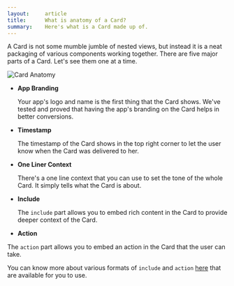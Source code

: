 ```yaml
---
layout:     article
title:      What is anatomy of a Card?
summary:    Here's what is a Card made up of.
---
```


A Card is not some mumble jumble of nested views, but instead it is a neat packaging of various components working together. There are five major parts of a Card. Let's see them one at a time.

<img src="{{site.baseurl}}/images/articles/card-anatomy.png" alt="Card Anatomy">

- **App Branding**

	Your app's logo and name is the first thing that the Card shows. We've tested and proved that having the app's branding on the Card helps in better conversions.

- **Timestamp**

	The timestamp of the Card shows in the top right corner to let the user know when the Card was delivered to her.

- **One Liner Context**

	There's a one line context that you can use to set the tone of the whole Card. It simply tells what the Card is about.

- **Include**

	The `include` part allows you to embed rich content in the Card to provide deeper context of the Card.

- **Action**

The `action` part allows you to embed an action in the Card that the user can take.

You can know more about various formats of `include` and `action` [here]({{site.baseurl}}/articles/what-are-various-formats-of-cards) that are available for you to use.